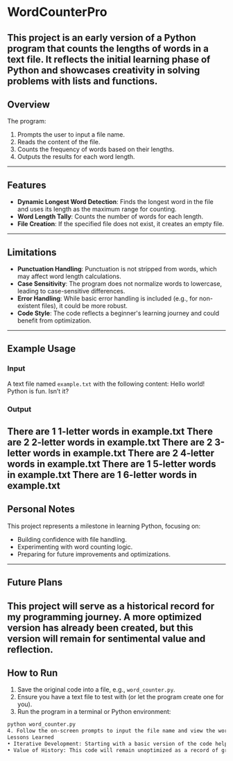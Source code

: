 # WordCounterPro
This project is an early version of a Python program that counts the lengths of words in a text file. It reflects the initial learning phase of Python and showcases creativity in solving problems with lists and functions.
---
## Overview
The program:
1. Prompts the user to input a file name.
2. Reads the content of the file.
3. Counts the frequency of words based on their lengths.
4. Outputs the results for each word length.
---
## Features
- **Dynamic Longest Word Detection**: Finds the longest word in the file and uses its length as the maximum range for counting.
- **Word Length Tally**: Counts the number of words for each length.
- **File Creation**: If the specified file does not exist, it creates an empty file.
---
## Limitations
- **Punctuation Handling**: Punctuation is not stripped from words, which may affect word length calculations.
- **Case Sensitivity**: The program does not normalize words to lowercase, leading to case-sensitive differences.
- **Error Handling**: While basic error handling is included (e.g., for non-existent files), it could be more robust.
- **Code Style**: The code reflects a beginner's learning journey and could benefit from optimization.
---
## Example Usage
### Input
A text file named `example.txt` with the following content:
Hello world! Python is fun. Isn’t it?
### Output
There are 1 1-letter words in example.txt
There are 2 2-letter words in example.txt
There are 2 3-letter words in example.txt
There are 2 4-letter words in example.txt
There are 1 5-letter words in example.txt
There are 1 6-letter words in example.txt
---
## Personal Notes
This project represents a milestone in learning Python, focusing on:
- Building confidence with file handling.
- Experimenting with word counting logic.
- Preparing for future improvements and optimizations.
---
## Future Plans
This project will serve as a historical record for my programming journey. A more optimized version has already been created, but this version will remain for sentimental value and reflection.
---
## How to Run
1. Save the original code into a file, e.g., `word_counter.py`.
2. Ensure you have a text file to test with (or let the program create one for you).
3. Run the program in a terminal or Python environment:
  ```bash
  python word_counter.py
4. Follow the on-screen prompts to input the file name and view the word length counts.
Lessons Learned
• Iterative Development: Starting with a basic version of the code helped build confidence and allowed for incremental improvements.
• Value of History: This code will remain unoptimized as a record of growth and as a source of inspiration for future work.
